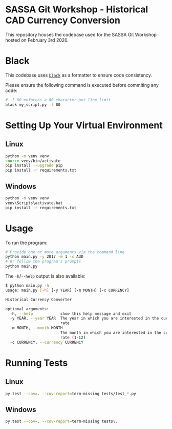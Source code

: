 # SASSA Git Workshop - Historical CAD Currency Conversion

This repository houses the codebase used for the SASSA Git Workshop hosted on
February 3rd 2020.

# Black

This codebase uses [`black`](https://black.readthedocs.io/en/stable/) as a
formatter to ensure code consistency.

Please ensure the following command is executed before commiting any code:

```sh
# -l 80 enforces a 80 character-per-line limit
black my_script.py -l 80
```

# Setting Up Your Virtual Environment

## Linux

```sh
python -m venv venv
source venv/bin/activate
pip install --upgrade pip
pip install -r requirements.txt
```

## Windows

```sh
python -m venv venv
venv\Scripts\activate.bat
pip install -r requirements.txt
```

# Usage

To run the program:

```sh
# Provide one or more arguments via the command line
python main.py -y 2017 -m 1 -c AUD
# Or follow the program's prompts
python main.py
```

The `-h`/`--help` output is also available:

```sh
$ python main.py -h
usage: main.py [-h] [-y YEAR] [-m MONTH] [-c CURRENCY]

Historical Currency Converter

optional arguments:
  -h, --help            show this help message and exit
  -y YEAR, --year YEAR  The year in which you are interested in the currency
                        rate
  -m MONTH, --month MONTH
                        The month in which you are interested in the currency
                        rate (1-12)
  -c CURRENCY, --currency CURRENCY
```

# Running Tests

## Linux
```sh
py.test --cov=. --cov-report=term-missing tests/test_*.py
```

## Windows
```sh
py.test --cov=. --cov-report=term-missing tests\.
```
